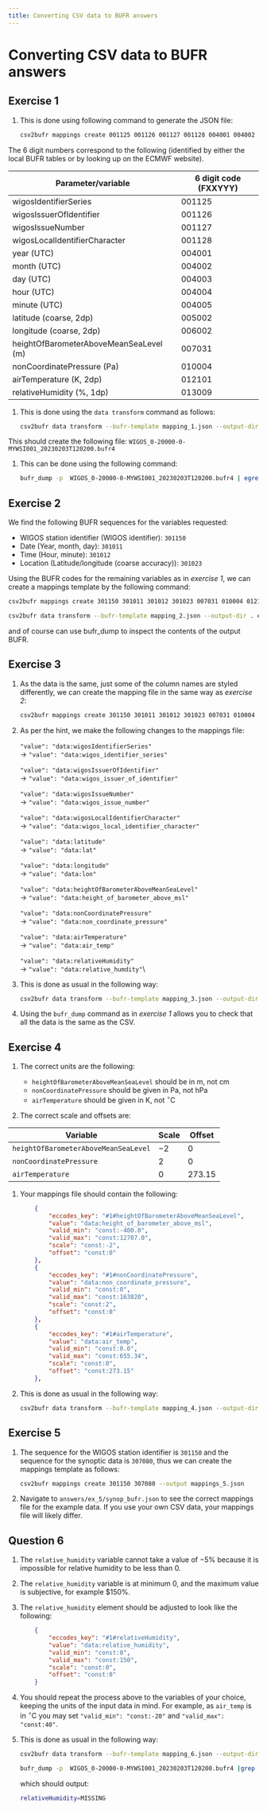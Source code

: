 ```yaml
---
title: Converting CSV data to BUFR answers
---
```


# Converting CSV data to BUFR answers

## Exercise 1

1. This is done using following command to generate the JSON file:

    ```bash
    csv2bufr mappings create 001125 001126 001127 001128 004001 004002 004003 004004 004005 005002 006002 007031 010004 012101 013009 --output mapping_1.json
    ```

The 6 digit numbers correspond to the following (identified by either the local BUFR tables or by looking up on the ECMWF website).

| Parameter/variable                       | 6 digit code (FXXYYY) |
|------------------------------------------|-----------------------|
| wigosIdentifierSeries                    | 001125                |
| wigosIssuerOfIdentifier                  | 001126                |
| wigosIssueNumber                         | 001127                |
| wigosLocalIdentifierCharacter            | 001128                | 
| year (UTC)                               | 004001                |
| month (UTC)                              | 004002                |
| day (UTC)                                | 004003                |
| hour (UTC)                               | 004004                |
| minute (UTC)                             | 004005                |
| latitude (coarse, 2dp)                   | 005002                |
| longitude (coarse, 2dp)                  | 006002                |
| heightOfBarometerAboveMeanSeaLevel (m)   | 007031                | 
| nonCoordinatePressure (Pa)               | 010004                |
| airTemperature (K, 2dp)                  | 012101                |
| relativeHumidity (%, 1dp)                | 013009                |


1. This is done using the `data transform` command as follows:

    ```bash
    csv2bufr data transform --bufr-template mapping_1.json --output-dir . ex_1.csv
    ```

This should create the following file: `WIGOS_0-20000-0-MYWSI001_20230203T120200.bufr4`

1. This can be done using the following command:

    ```bash
    bufr_dump -p  WIGOS_0-20000-0-MYWSI001_20230203T120200.bufr4 | egrep -i 'latitude\|longitude'
    ```

## Exercise 2

We find the following BUFR sequences for the variables requested:
* WIGOS station identifier (WIGOS identifier): `301150`
* Date (Year, month, day): `301011`
* Time (Hour, minute): `301012`
* Location (Latitude/longitude (coarse accuracy)): `301023`

Using the BUFR codes for the remaining variables as in *exercise 1*, we can create a mappings template by the following command:

```bash
csv2bufr mappings create 301150 301011 301012 301023 007031 010004 012101 013009 --output mapping_2.json
```

```bash
csv2bufr data transform --bufr-template mapping_2.json --output-dir . ex_2.csv
```

and of course can use bufr_dump to inspect the contents of the output BUFR.

## Exercise 3

1. As the data is the same, just some of the column names are styled differently, we can create the mapping file in the same way as *exercise 2*:

    ```bash
    csv2bufr mappings create 301150 301011 301012 301023 007031 010004 012101 013009 --output mapping_3.json
    ```

1. As per the hint, we make the following changes to the mappings file:\
    \
    `"value": "data:wigosIdentifierSeries"`\
    &rarr; `"value": "data:wigos_identifier_series"`\
    \
    `"value": "data:wigosIssuerOfIdentifier"`\
    &rarr; `"value": "data:wigos_issuer_of_identifier"`\
    \
    `"value": "data:wigosIssueNumber"`\
    &rarr; `"value": "data:wigos_issue_number"`\
    \
    `"value": "data:wigosLocalIdentifierCharacter"`\
    &rarr; `"value": "data:wigos_local_identifier_character"`\
    \
    `"value": "data:latitude"` \
    &rarr; `"value": "data:lat"`\
    \
    `"value": "data:longitude"`\
    &rarr; `"value": "data:lon"`\
    \
    `"value": "data:heightOfBarometerAboveMeanSeaLevel"`\
    &rarr; `"value": "data:height_of_barometer_above_msl"`\
    \
    `"value": "data:nonCoordinatePressure"`\
    &rarr; `"value": "data:non_coordinate_pressure"`\
    \
    `"value": "data:airTemperature"`\
    &rarr; `"value": "data:air_temp"`\
    \
    `"value": "data:relativeHumidity"`\
    &rarr; `"value": "data:relative_humdity"`\

1. This is done as usual in the following way:

    ```bash
    csv2bufr data transform --bufr-template mapping_3.json --output-dir . ex_3.csv
    ```

1. Using the `bufr_dump` command as in *exercise 1* allows you to check that all the data is the same as the CSV.

## Exercise 4

1. The correct units are the following:

    * `heightOfBarometerAboveMeanSeaLevel` should be in $\text{m}$, not $\text{cm}$
	* `nonCoordinatePressure` should be given in $\text{Pa}$, not $\text{hPa}$
	* `airTemperature` should be given in $\text{K}$, not $^{\circ}\text{C}$

1. The correct scale and offsets are:

| Variable | Scale | Offset |
|----------|-------|--------|
|`heightOfBarometerAboveMeanSeaLevel`| $-2$ | $0$ |
| `nonCoordinatePressure` | $2$ | $0$ |
| `airTemperature` | $0$ | $273.15$

1. Your mappings file should contain the following:

    ```json
        {
            "eccodes_key": "#1#heightOfBarometerAboveMeanSeaLevel",
            "value": "data:height_of_barometer_above_msl",
            "valid_min": "const:-400.0",
            "valid_max": "const:12707.0",
            "scale": "const:-2",
            "offset": "const:0"
        },
        {
            "eccodes_key": "#1#nonCoordinatePressure",
            "value": "data:non_coordinate_pressure",
            "valid_min": "const:0",
            "valid_max": "const:163820",
            "scale": "const:2",
            "offset": "const:0"
        },
        {
            "eccodes_key": "#1#airTemperature",
            "value": "data:air_temp",
            "valid_min": "const:0.0",
            "valid_max": "const:655.34",
            "scale": "const:0",
            "offset": "const:273.15"
        },
    ```
1. This is done as usual in the following way:

    ```bash
    csv2bufr data transform --bufr-template mapping_4.json --output-dir . ex_4.csv
    ```

## Exercise 5

1. The sequence for the WIGOS station identifier is `301150` and the sequence for the synoptic data is `307080`, thus we can create the mappings template as follows:

    ```bash
    csv2bufr mappings create 301150 307080 --output mappings_5.json
    ```

1. Navigate to `answers/ex_5/synop_bufr.json` to see the correct mappings file for the example data. If you use your own CSV data, your mappings file will likely differ.


## Question 6

1. The `relative_humidity` variable cannot take a value of $-5\%$ because it is impossible for relative humidity to be less than $0$.

1. The `relative_humidity` variable is at minimum $0$, and the maximum value is subjective, for example $150%.

1. The `relative_humidity` element should be adjusted to look like the following:

    ```json
        {
            "eccodes_key": "#1#relativeHumidity",
            "value": "data:relative_humidity",
            "valid_min": "const:0",
            "valid_max": "const:150",
            "scale": "const:0",
            "offset": "const:0"
        }
    ```

1. You should repeat the process above to the variables of your choice, keeping the units of the input data in mind. For example, as `air_temp` is in $^{\circ}\text{C}$ you may set `"valid_min": "const:-20"` and `"valid_max": "const:40"`.

1. This is done as usual in the following way:

    ```bash
    csv2bufr data transform --bufr-template mapping_6.json --output-dir . ex_6.csv
    ```

    ```bash
    bufr_dump -p  WIGOS_0-20000-0-MYWSI001_20230203T120200.bufr4 |grep -i 'relativeHumidity'
    ```

    which should output:

    ```bash
    relativeHumidity=MISSING
    ```

